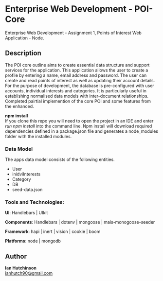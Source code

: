 # Enterprise Web Development - POI-Core 

Enterprise Web Development - Assignment 1, Points of Interest Web Application - Node.

## Description
The POI core outline aims to create essential data structure and support services for the application.
This application allows the user to create a profile by entering a name, email address and password. The user can create and read points 
of interest as well as updating their account details. For the purpose of development, the database is pre-configured with user accounts, individual interests
and categories. It is particularly useful in establishing normalised data models with inter-document relationships.
Completed pairtial implemention of the core POI and some features from the enhanced.

**npm install** <br>
If you clone this repo you will need to open the project in an IDE and enter *run npm install* into the command line. Npm install will download required dependencies defined in a 
package.json file and generates a node_modules folder with the installed modules.

### Data Model

The apps data model consists of the following entities. 

* User
* inidviInterests
* Category
* DB
* seed-data.json


### Tools and Technologies:

**UI**: Handlebars | UIkit <bt>

**Components**: Handlebars | dotenv | mongoose | mais-monogoose-seeder <br>

**Framework**: hapi | inert | vision | cookie | boom <br>

**Platforms**: node | mongodb <br>



## Author

**Ian Hutchinson**  
ianhutch90@gmail.com

